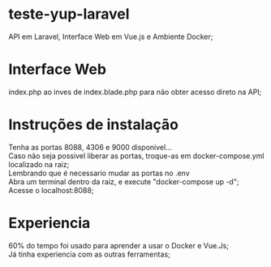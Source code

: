 # teste-yup-laravel
API em Laravel, Interface Web em Vue.js e Ambiente Docker;<br>

# Interface Web
index.php ao inves de index.blade.php para não obter acesso direto na API;<br>

# Instruções de instalação
Tenha as portas 8088, 4306 e 9000 disponivel...<br>
Caso não seja possivel liberar as portas, troque-as em docker-compose.yml localizado na raiz;<br>
Lembrando que é necessario mudar as portas no .env <br>
Abra um terminal dentro da raiz, e execute "docker-compose up -d";<br>
Acesse o localhost:8088;<br>

# Experiencia
60% do tempo foi usado para aprender a usar o Docker e Vue.Js;<br>
Já tinha experiencia com as outras ferramentas;<br>
